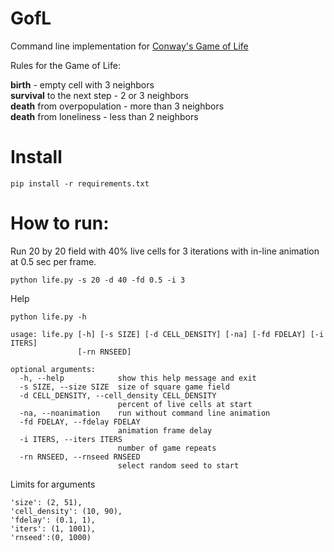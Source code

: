 # GofL
Command line implementation for [Conway's Game of Life](https://en.wikipedia.org/wiki/Conway%27s_Game_of_Life)

Rules for the Game of Life:  

**birth** - empty cell with 3 neighbors  
**survival** to the next step - 2 or 3 neighbors  
**death** from overpopulation - more than 3 neighbors  
**death** from loneliness - less than 2 neighbors   

# Install
```
pip install -r requirements.txt
```
# How to run:

Run 20 by 20 field with 40% live cells for 3 iterations with in-line animation at 0.5 sec per frame.
```
python life.py -s 20 -d 40 -fd 0.5 -i 3
```
Help  
```
python life.py -h
```

```
usage: life.py [-h] [-s SIZE] [-d CELL_DENSITY] [-na] [-fd FDELAY] [-i ITERS]
               [-rn RNSEED]

optional arguments:
  -h, --help            show this help message and exit
  -s SIZE, --size SIZE  size of square game field
  -d CELL_DENSITY, --cell_density CELL_DENSITY
                        percent of live cells at start
  -na, --noanimation    run without command line animation
  -fd FDELAY, --fdelay FDELAY
                        animation frame delay
  -i ITERS, --iters ITERS
                        number of game repeats
  -rn RNSEED, --rnseed RNSEED
                        select random seed to start

```
Limits for arguments  
```
'size': (2, 51),
'cell_density': (10, 90),
'fdelay': (0.1, 1),
'iters': (1, 1001),
'rnseed':(0, 1000)
```
